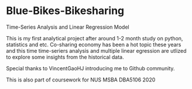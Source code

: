 # Blue-Bikes-Bikesharing
Time-Series Analysis and Linear Regression Model


This is my first analytical project after around 1-2 month study on python, statistics and etc.
Co-sharing economy has been a hot topic these years and this time time-seriers analysis and multiple linear egression are utlized to explore some insights from the historical data.

Special thanks to VincentGaoHJ introducing me to Github community.

This is also part of coursework for NUS MSBA DBA5106 2020
